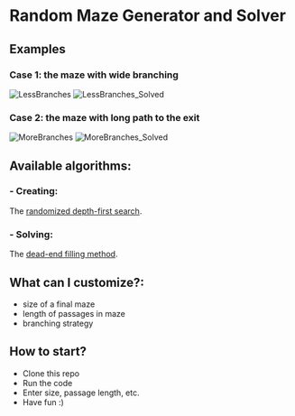 # Random Maze Generator and Solver

## Examples
### Case 1: the maze with wide branching
![LessBranches](https://i.ibb.co/Rv3qTcj/Less-Branches.png)
![LessBranches_Solved](https://i.ibb.co/TBChCc2/Less-Branches-Solved.png)
### Case 2: the maze with long path to the exit
![MoreBranches](https://i.ibb.co/vVbTc0f/More-Branches.png)
![MoreBranches_Solved](https://i.ibb.co/bB1ysbK/More-Branches-Solved.png)



## Available algorithms:
### - Creating:
The [randomized depth-first search](https://en.wikipedia.org/wiki/Maze_generation_algorithm#Randomized_depth-first_search).
### - Solving:
The [dead-end filling method](https://en.wikipedia.org/wiki/Maze-solving_algorithm#Dead-end_filling).

## What can I customize?: 
- size of a final maze
- length of passages in maze
- branching strategy

## How to start?
- Clone this repo
- Run the code
- Enter size, passage length, etc.
- Have fun :)
